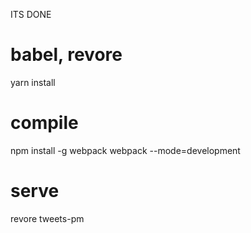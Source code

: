ITS DONE

# babel, revore
yarn install

# compile
npm install -g webpack
webpack --mode=development

# serve
revore tweets-pm

